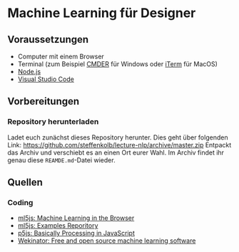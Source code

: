 # Machine Learning für Designer

## Voraussetzungen

- Computer mit einem Browser
- Terminal (zum Beispiel [CMDER](http://cmder.net) für Windows oder [iTerm](https://www.iterm2.com) für MacOS)
- [Node.js](http://nodejs.org)
- [Visual Studio Code](https://code.visualstudio.com)

## Vorbereitungen

### Repository herunterladen

Ladet euch zunächst dieses Repository herunter. Dies geht über folgenden Link: https://github.com/steffenkolb/lecture-nlp/archive/master.zip
Entpackt das Archiv und verschiebt es an einen Ort eurer Wahl. Im Archiv findet ihr genau diese `REAMDE.md`-Datei wieder.

## Quellen

### Coding

- [ml5js: Machine Learning in the Browser](https://ml5js.org)
- [ml5js: Examples Reporitory](https://github.com/ml5js/ml5-examples)
- [p5js: Basically Processing in JavaScript](https://p5js.org)
- [Wekinator: Free and open source machine learning software](http://www.wekinator.org)